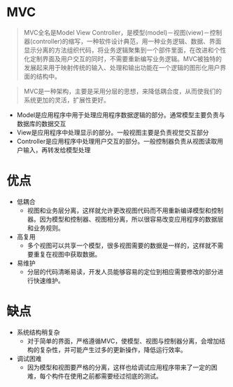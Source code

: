 # MVC
> MVC全名是Model View Controller，是模型(model)－视图(view)－控制器(controller)的缩写，一种软件设计典范，用一种业务逻辑、数据、界面显示分离的方法组织代码，将业务逻辑聚集到一个部件里面，在改进和个性化定制界面及用户交互的同时，不需要重新编写业务逻辑。MVC被独特的发展起来用于映射传统的输入、处理和输出功能在一个逻辑的图形化用户界面的结构中。

> MVC是一种架构，主要是采用分层的思想，来降低耦合度，从而使我们的系统更加的灵活，扩展性更好。

- Model是应用程序中用于处理应用程序数据逻辑的部分。通常模型主要负责与数据库的数据交互
- View是应用程序中处理显示的部分。一般视图主要是负责视觉交互部分
- Controller是应用程序中处理用户交互的部分。一般控制器负责从视图读取用户输入，再转发给模型处理

# 优点
- 低耦合
	- 视图和业务层分离，这样就允许更改视图代码而不用重新编译模型和控制器。因为模型和控制器、视图相分离，所以很容易改变应用程序的数据层和业务规则。
- 高复用
	- 多个视图可以共享一个模型，很多视图需要的数据是一样的，这样就不需要重复在视图中获取数据。
- 易维护
	- 分层的代码清晰易读，开发人员能够容易的定位到相应需要修改的部分进行快速维护。
	
# 缺点
- 系统结构稍复杂
	- 对于简单的界面，严格遵循MVC，使模型、视图与控制器分离，会增加结构的复杂性，并可能产生过多的更新操作，降低运行效率。
- 调试困难
	- 因为模型和视图要严格的分离，这样也给调试应用程序带来了一定的困难，每个构件在使用之前都需要经过彻底的测试。